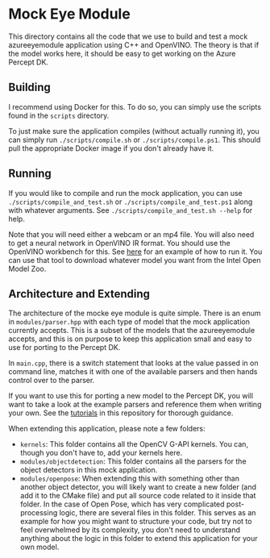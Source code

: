 # Mock Eye Module

This directory contains all the code that we use to build and test a mock azureeyemodule application
using C++ and OpenVINO. The theory is that if the model works here, it should be easy to get working
on the Azure Percept DK.

## Building

I recommend using Docker for this. To do so, you can simply use the scripts found in the `scripts` directory.

To just make sure the application compiles (without actually running it), you can simply run `./scripts/compile.sh`
or `./scripts/compile.ps1`. This should pull the appropriate Docker image if you don't already have it.

## Running

If you would like to compile and run the mock application, you can use `./scripts/compile_and_test.sh` or
`./scripts/compile_and_test.ps1` along with whatever arguments. See `./scripts/compile_and_test.sh --help` for help.

Note that you will need either a webcam or an mp4 file. You will also need to get a neural network in OpenVINO IR
format. You should use the OpenVINO workbench for this. See [here](../scripts/run_workbench.sh) for an example
of how to run it. You can use that tool to download whatever model you want from the Intel Open Model Zoo.

## Architecture and Extending

The architecture of the mocke eye module is quite simple. There is an enum in `modules/parser.hpp` with each
type of model that the mock application currently accepts. This is a subset of the models that the azureeyemodule
accepts, and this is on purpose to keep this application small and easy to use for porting to the Percept DK.

In `main.cpp`, there is a switch statement that looks at the value passed in on command line, matches it with one
of the available parsers and then hands control over to the parser.

If you want to use this for porting a new model to the Percept DK, you will want to take a look at the example parsers
and reference them when writing your own. See the [tutorials](../tutorials/README.md) in this repository for thorough
guidance.

When extending this application, please note a few folders:

* `kernels`: This folder contains all the OpenCV G-API kernels. You can, though you don't have to, add your kernels here.
* `modules/objectdetection`: This folder contains all the parsers for the object detectors in this mock application.
* `modules/openpose`: When extending this with something other than another object detector, you will likely want to
  create a new folder (and add it to the CMake file) and put all source code related to it inside that folder. In
  the case of Open Pose, which has very complicated post-processing logic, there are several files in this folder.
  This serves as an example for how you might want to structure your code, but try not to feel overwhelmed by its complexity,
  you don't need to understand anything about the logic in this folder to extend this application for your own model.